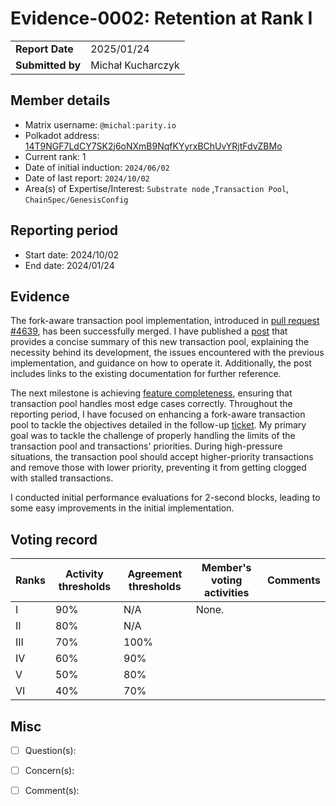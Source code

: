 # Evidence-0002: Retention at Rank I

|                 |                                                                                             |
| --------------- | ------------------------------------------------------------------------------------------- |
| **Report Date** | 2025/01/24
| **Submitted by**| Michał Kucharczyk                                                                           |


## Member details

- Matrix username: `@michal:parity.io`
- Polkadot address: [14T9NGF7LdCY7SK2j6oNXmB9NqfKYyrxBChUvYRjtFdvZBMo](https://collectives.statescan.io/#/accounts/14T9NGF7LdCY7SK2j6oNXmB9NqfKYyrxBChUvYRjtFdvZBMo)
- Current rank: 1
- Date of initial induction: `2024/06/02`
- Date of last report: `2024/10/02`
- Area(s) of Expertise/Interest: `Substrate node` ,`Transaction Pool`, `ChainSpec/GenesisConfig`


## Reporting period

- Start date: 2024/10/02
- End date: 2024/01/24

## Evidence

The fork-aware transaction pool implementation, introduced in [pull request #4639](https://github.com/paritytech/polkadot-sdk/pull/4639), has been successfully merged. I have published a [post](https://forum.polkadot.network/t/the-fork-aware-transaction-pool/10468) that provides a concise summary of this new transaction pool, explaining the necessity behind its development, the issues encountered with the previous implementation, and guidance on how to operate it. Additionally, the post includes links to the existing documentation for further reference.

The next milestone is achieving [feature completeness](https://github.com/orgs/paritytech/projects/156/views/6), ensuring that transaction pool handles most edge cases correctly. Throughout the reporting period, I have focused on enhancing a fork-aware transaction pool to tackle the objectives detailed in the follow-up [ticket](https://github.com/paritytech/polkadot-sdk/issues/5472). My primary goal was to tackle the challenge of properly handling the limits of the transaction pool and transactions' priorities. During high-pressure situations, the transaction pool should accept higher-priority transactions and remove those with lower priority, preventing it from getting clogged with stalled transactions.

I conducted initial performance evaluations for 2-second blocks, leading to some easy improvements in the initial implementation. 

## Voting record

|  Ranks | Activity thresholds | Agreement thresholds | Member's voting activities | Comments |
|---|---|---|---|---|
|I  |90%   |N/A   | None. |   |
|II |80%   |N/A   |   |  |
|III|70%   |100%  |   |  |
|IV |60%   |90%   |   |  |
|V  |50%   |80%   |   |  |
|VI |40%   |70%   |   |  |


## Misc

- [ ] Question(s): 

- [ ] Concern(s): 

- [ ] Comment(s): 

